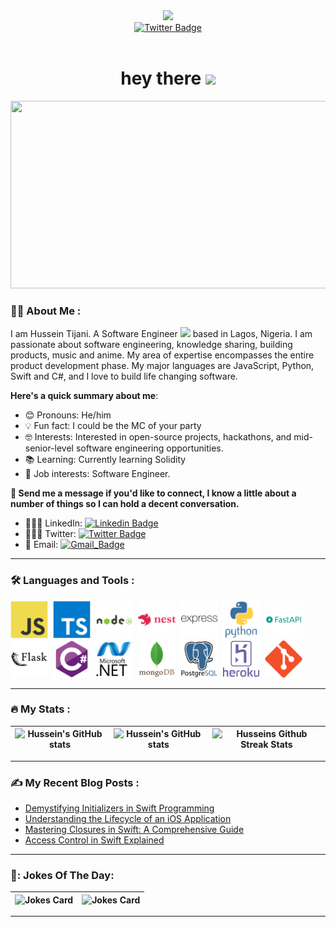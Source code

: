 <div id="header" align="center">
  <img src="https://media.giphy.com/media/M9gbBd9nbDrOTu1Mqx/giphy.gif" width="100"/>
  <div id="badges">
<!--     <a href="https://www.linkedin.com/in/tijanihussein/">
      <img src="https://img.shields.io/badge/LinkedIn-blue?style=for-the-badge&logo=linkedin&logoColor=white" alt="LinkedIn Badge"/>
    </a> -->
    <a href="https://twitter.com/DTechBroIndoor">
      <img src="https://img.shields.io/badge/Twitter-blue?style=for-the-badge&logo=twitter&logoColor=white" alt="Twitter Badge"/>
    </a>
  </div>
  <img src="https://komarev.com/ghpvc/?username=Shield01&style=flat-square&color=blue" alt=""/>
  <h1>
    hey there
    <img src="https://media.giphy.com/media/hvRJCLFzcasrR4ia7z/giphy.gif" width="30px"/>
  </h1>
</div>

<div align="center">
  <img src="https://media.giphy.com/media/dWesBcTLavkZuG35MI/giphy.gif" width="600" height="300"/>
</div>

### :man_technologist: About Me :

I am Hussein Tijani. A Software Engineer <img src="https://media.giphy.com/media/WUlplcMpOCEmTGBtBW/giphy.gif" width="30"> based in Lagos, Nigeria. I am passionate about software engineering, knowledge sharing, building products, music and anime. My area of expertise encompasses the entire product development phase. My major languages are JavaScript, Python, Swift and C#, and I love to build life changing software.


**Here's a quick summary about me**:
- 😊 Pronouns: He/him
- 💡 Fun fact: I could be the MC of your party
- 🤓 Interests: Interested in open-source projects, hackathons, and mid-senior-level software engineering opportunities.
- 📚 Learning: Currently learning Solidity
- 💼 Job interests: Software Engineer.
<!--- - 💼 Resume: [My Resume](https://docs.google.com/document/d/1JSPYI_2ly4IA86v2ezextGg3LxdleBIItvcTNe2S9xk/edit?usp=sharing) --->
  
**👥 Send me a message if you'd like to connect, I know a little about a number of things so I can hold a decent conversation.**
- 🙎🏾‍♂ LinkedIn: [![Linkedin Badge](https://img.shields.io/badge/-husseintijani-blue?style=for-the-badge&logo=Linkedin&logoColor=white&link=https://www.linkedin.com/in/tijanihussein)](https://www.linkedin.com/in/tijanihussein)
- 🧙🏽‍♂ Twitter: [![Twitter Badge](https://img.shields.io/badge/-@DTechBroIndoor-1ca0f1?style=for-the-badge&logo=twitter&logoColor=white&link=https://twitter.com/DTechBroIndoor)](https://twitter.com/DTechBroIndoor)
- 💌 Email: [![Gmail_Badge](https://img.shields.io/badge/-husseintijani-white?style=for-the-badge&logo=Gmail&logoColor=red&link=mailto:husseintijani2017@gmail.com)](mailto:husseintijani2017@gmail.com)
---
### :hammer_and_wrench: Languages and Tools :
<div>
  <img src="https://github.com/devicons/devicon/blob/master/icons/javascript/javascript-original.svg" title="JavaScript" alt="JavaScript" width="60" height="60"/>&nbsp;
  <img  src="https://github.com/devicons/devicon/blob/master/icons/typescript/typescript-original.svg" title="Typescript" alt="Typescript" width="60" height="60"/>&nbsp;
  <img  src="https://github.com/devicons/devicon/blob/master/icons/nodejs/nodejs-original-wordmark.svg" title="Node.js" alt="Node.js" width="60" height="60"/>&nbsp;
  <img  src="https://github.com/devicons/devicon/blob/master/icons/nestjs/nestjs-plain-wordmark.svg" title="Nestjs" alt="Nestjs" width="60" height="60"/>&nbsp;
  <img  src="https://github.com/devicons/devicon/blob/master/icons/express/express-original-wordmark.svg" title="Express.js" alt="Express.js" width="60" height="60"/>&nbsp;
  <img  src="https://github.com/devicons/devicon/blob/master/icons/python/python-original-wordmark.svg" title="Python" alt="Python" width="60" height="60"/>&nbsp;
  <img  src="https://github.com/devicons/devicon/blob/master/icons/fastapi/fastapi-original-wordmark.svg" title="FastAPI" alt="FastAPI" width="60" height="60"/>&nbsp;
  <img  src="https://github.com/devicons/devicon/blob/master/icons/flask/flask-original-wordmark.svg" title="Flask" alt="Flask" width="60" height="60"/>&nbsp;
  <img  src="https://github.com/devicons/devicon/blob/master/icons/csharp/csharp-original.svg" title="CSharp" alt="CSharp" width="60" height="60"/>&nbsp;
  <img  src="https://github.com/devicons/devicon/blob/master/icons/dot-net/dot-net-original-wordmark.svg" title="Microsoft DOTNET" alt="Microsoft DOTNET" width="60" height="60"/>&nbsp;
  <img  src="https://github.com/devicons/devicon/blob/master/icons/mongodb/mongodb-original-wordmark.svg" title="MongoDb" alt="MongoDb" width="60" height="60"/>&nbsp;
  <img  src="https://github.com/devicons/devicon/blob/master/icons/postgresql/postgresql-original-wordmark.svg" title="Postgresql" alt="Postgresql" width="60" height="60"/>&nbsp;
  <img  src="https://github.com/devicons/devicon/blob/master/icons/heroku/heroku-original-wordmark.svg" title="Heroku" alt="Heroku" width="60" height="60"/>&nbsp;
  <img  src="https://github.com/devicons/devicon/blob/master/icons/git/git-original.svg" title="Git" alt="Git" width="60" height="60"/>&nbsp;
</div>

---
### :fire: My Stats :

| <img align="center" src="https://github-readme-stats.vercel.app/api?username=Shield01&show_icons=true&include_all_commits=true&hide_border=true" alt="Hussein's GitHub stats" /> | <img align="center" src="https://github-readme-stats.vercel.app/api/top-langs/?username=Shield01&langs_count=8&layout=compact&hide_border=true" alt="Hussein's GitHub stats" /> | <img align="center" src="https://github-readme-streak-stats.herokuapp.com?user=Shield01&theme=dark&background=000000" alt="Husseins Github Streak Stats" /> |
| ------------- | ------------- | ------------- |

---
### :writing_hand: My Recent Blog Posts :

<!-- BLOG-POST-LIST:START -->
- [Demystifying Initializers in Swift Programming](https://dtechbroindoor.hashnode.dev/demystifying-initializers-in-swift-programming)
- [Understanding the Lifecycle of an iOS Application](https://dtechbroindoor.hashnode.dev/understanding-the-lifecycle-of-an-ios-application)
- [Mastering Closures in Swift: A Comprehensive Guide](https://dtechbroindoor.hashnode.dev/mastering-closures-in-swift-a-comprehensive-guide)
- [Access Control in Swift Explained](https://dtechbroindoor.hashnode.dev/access-control-in-swift-explained)
<!-- BLOG-POST-LIST:END -->
---
### 🤡: Jokes Of The Day:
| ![Jokes Card](https://readme-jokes.vercel.app/api?bgColor=%23073b4c&textColor=%2306d6a0&aColor=%2306d6a0&borderColor=%2306d6a0) | <img src="https://readme-jokes.vercel.app/api?hideBorder" alt="Jokes Card" />
| ------------- | ------------- |
---
